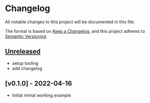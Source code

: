 # Changelog

All notable changes to this project will be documented in this file.

The format is based on [Keep a Changelog](https://keepachangelog.com/en/1.0.0/),
and this project adheres to [Semantic Versioning](https://semver.org/spec/v2.0.0.html).

## [Unreleased]

- setup tooling
- add changelog

## [v0.1.0] - 2022-04-16

- Initial minial working example

[Unreleased]: https://github.com/nim65s/cmw/compare/v0.1.0...main
[v2.0.0]: https://github.com/nim65s/cmw/releases/tag/v0.1.0
